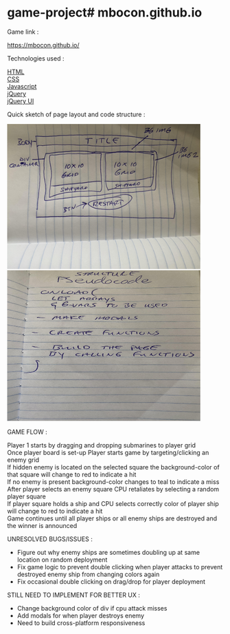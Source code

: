 # game-project# mbocon.github.io
Game link :

https://mbocon.github.io/

Technologies used : 

[HTML](https://developer.mozilla.org/en-US/docs/Web/HTML)<br>
[CSS](https://developer.mozilla.org/en-US/docs/Web/CSS)<br>
[Javascript](https://developer.mozilla.org/en-US/docs/Web/JavaScript)<br>
[jQuery](https://jquery.com/)<br>
[jQuery UI](https://jqueryui.com/)<br>

Quick sketch of page layout and code structure :

<img src="CSS/img/draft.jpg" width='450px'><br>
<img src="CSS/img/psuedo.jpg" width='450px' height='350px'><br>

GAME FLOW :

Player 1 starts by dragging and dropping submarines to player grid<br>
Once player board is set-up Player starts game by targeting/clicking an enemy grid<br>
If hidden enemy is located on the selected square the background-color of that square will change to red to indicate a hit<br>
If no enemy is present background-color changes to teal to indicate a miss<br>
After player selects an enemy square CPU retaliates by selecting a random player square<br>
If player square holds a ship and CPU selects correctly color of player ship will change to red to indicate a hit<br>
Game continues until all player ships or all enemy ships are destroyed and the winner is announced


UNRESOLVED BUGS/ISSUES :

- Figure out why enemy ships are sometimes doubling up at same location on random deployment<br>
- Fix game logic to prevent double clicking when player attacks to prevent destroyed enemy ship from changing colors again<br>
- Fix occasional double clicking on drag/drop for player deployment<br>

STILL NEED TO IMPLEMENT FOR BETTER UX :

- Change background color of div if cpu attack misses<br>
- Add modals for when player destroys enemy<br>
- Need to build cross-platform responsiveness<br>





